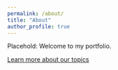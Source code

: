 ```yaml
---
permalink: /about/
title: "About"
author_profile: true
---
```


Placehold: Welcome to my portfolio. 

[Learn more about our topics](/tags/)

